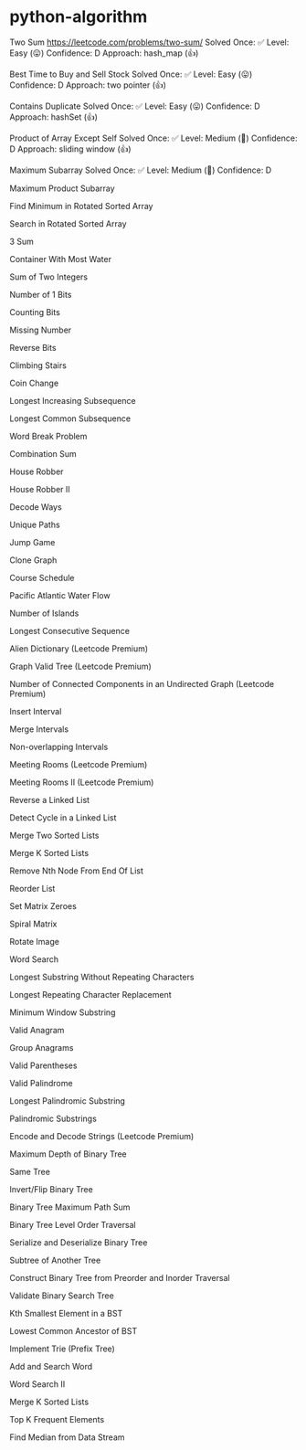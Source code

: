 # python-algorithm

Two Sum
https://leetcode.com/problems/two-sum/
Solved Once: ✅
Level: Easy (😛)
Confidence: D
Approach: hash_map (👍)

Best Time to Buy and Sell Stock
Solved Once: ✅
Level: Easy (😛)
Confidence: D
Approach: two pointer (👍)

Contains Duplicate
Solved Once: ✅
Level: Easy (😛)
Confidence: D
Approach: hashSet (👍)

Product of Array Except Self
Solved Once: ✅
Level: Medium (🤕)
Confidence: D
Approach: sliding window (👍)

Maximum Subarray
Solved Once: ✅
Level: Medium (🤕)
Confidence: D

Maximum Product Subarray

Find Minimum in Rotated Sorted Array

Search in Rotated Sorted Array

3 Sum

Container With Most Water

Sum of Two Integers

Number of 1 Bits

Counting Bits

Missing Number

Reverse Bits

Climbing Stairs

Coin Change

Longest Increasing Subsequence

Longest Common Subsequence

Word Break Problem

Combination Sum

House Robber

House Robber II

Decode Ways

Unique Paths

Jump Game

Clone Graph

Course Schedule

Pacific Atlantic Water Flow

Number of Islands

Longest Consecutive Sequence

Alien Dictionary (Leetcode Premium)

Graph Valid Tree (Leetcode Premium)

Number of Connected Components in an Undirected Graph (Leetcode Premium)

Insert Interval

Merge Intervals

Non-overlapping Intervals

Meeting Rooms (Leetcode Premium)

Meeting Rooms II (Leetcode Premium)

Reverse a Linked List

Detect Cycle in a Linked List

Merge Two Sorted Lists

Merge K Sorted Lists

Remove Nth Node From End Of List

Reorder List

Set Matrix Zeroes

Spiral Matrix

Rotate Image

Word Search

Longest Substring Without Repeating Characters

Longest Repeating Character Replacement

Minimum Window Substring

Valid Anagram

Group Anagrams

Valid Parentheses

Valid Palindrome

Longest Palindromic Substring

Palindromic Substrings

Encode and Decode Strings (Leetcode Premium)

Maximum Depth of Binary Tree

Same Tree

Invert/Flip Binary Tree

Binary Tree Maximum Path Sum

Binary Tree Level Order Traversal

Serialize and Deserialize Binary Tree

Subtree of Another Tree

Construct Binary Tree from Preorder and Inorder Traversal

Validate Binary Search Tree

Kth Smallest Element in a BST

Lowest Common Ancestor of BST

Implement Trie (Prefix Tree)

Add and Search Word

Word Search II

Merge K Sorted Lists

Top K Frequent Elements

Find Median from Data Stream
